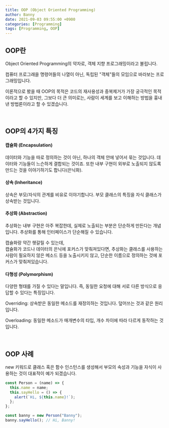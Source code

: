 ```yaml
---
title: OOP (Object Oriented Programming)
author: Banny
date: 2021-09-03 09:55:00 +0900
categories: [Programming]
tags: [Programming, OOP]
---
```


## OOP란

Object Oriented Programming의 약자로, 객체 지향 프로그래밍이라고 불립니다.

컴퓨터 프로그래을 명령어들의 나열이 아닌, 독립된 "객체"들의 모임으로 바라보는 프로그래밍입니다.

이론적으로 봤을 때 OOP의 목적은 코드의 재사용성과 중복제거가 가장 궁극적인 목적이라고 할 수 있지만, 그보다 더 큰 의미로는, 사람이 세계를 보고 이해하는 방법을 흉내낸 방법론이라고 할 수 있겠습니다.

<br>

## OOP의 4가지 특징

#### <strong>캡슐화 (Encapsulation)</strong>

데이터와 기능을 따로 정의하는 것이 아닌, 하나의 객체 안에 넣어서 묶는 것입니다. 데이터와 기능들이 느슨하게 결합되는 것이죠. 또한 내부 구현이 외부로 노출되지 않도록 만드는 것을 이야기하기도 합니다(은닉화).

#### <strong>상속 (Inheritance)</strong>

상속은 부모/자식의 관계를 비유로 이야기합니다. 부모 클래스의 특징을 자식 클래스가 상속받는 것입니다.

#### <strong>추상화 (Abstraction)</strong>

추상화는 내부 구현은 아주 복잡한데, 실제로 노출되는 부분은 단순하게 만든다는 개념입니다. 추상화를 통해 인터페이스가 단순해질 수 있습니다.

캡슐화랑 약간 헷갈릴 수 있는데,<br>
캡슐화가 코드나 데이터의 은닉에 포커스가 맞춰져있다면, 추상화는 클래스를 사용하는 사람이 필요하지 않은 메소드 등을 노출시키지 않고, 단순한 이름으로 정의하는 것에 포커스가 맞춰져있습니다.

#### <strong>다형성 (Polymorphism)</strong>

다양한 형태를 가질 수 있다는 말입니다. 즉, 동일한 요청에 대해 서로 다른 방식으로 응답할 수 있다는 특징입니다.

Overriding: 상속받은 동일한 메소드를 재정의하는 것입니다. 덮어쓰는 것과 같은 원리입니다.

Overloading: 동일한 메소드가 매개변수의 타입, 개수 차이에 따라 다르게 동작하는 것입니다.

<br>

## OOP 사례

new 키워드로 클래스 혹은 함수 인스턴스를 생성해서 부모의 속성과 기능을 자식이 사용하는 것이 대표적이 예가 되겠습니다.

```js
const Person = (name) => {
  this.name = name;
  this.sayHello = () => {
    alert(`Hi, ${this.name}!`);
  };
};

const banny = new Person("Banny");
banny.sayHello(); // Hi, Banny!
```
